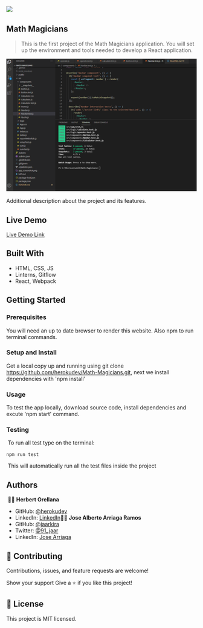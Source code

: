 ![](https://img.shields.io/badge/Microverse-blueviolet)

## Math Magicians ##

> This is the first project of the Math Magicians application. You will set up the environment and tools needed to develop a React application.

![screenshot](./app_screenshot.png)

Additional description about the project and its features.

## Live Demo

[Live Demo Link](https://demo-app2347.herokuapp.com/)


## Built With

- HTML, CSS, JS
- Linterns, Gitflow
- React, Webpack


## Getting Started

### Prerequisites
You will need an up to date browser to render this website. Also npm to run terminal commands.

### Setup and Install
Get a local copy up and running using git clone https://github.com/herokudev/Math-Magicians.git, next we install dependencies with 'npm install'


### Usage
To test the app locally, download source code, install dependencies and excute 'npm start' command.


### Testing
​
To run all test type on the terminal:
```
npm run test
```
​
This will automatically run all the test files inside the project
​
## Authors
​
👨‍💻 **Herbert Orellana**
​
- GitHub: [@herokudev](https://github.com/herokudev)
- LinkedIn: [LinkedIn](https://www.linkedin.com/in/herbert-armando-orellana-a0b50b34/)
​
👨‍💻 **Jose Alberto Arriaga Ramos**
​
- GitHub: [@jaarkira](https://github.com/jaarkira )
- Twitter: [@91_jaar](https://twitter.com/91_jaar )
- LinkedIn: [Jose Arriaga](https://www.linkedin.com/in/jaar/)
​

## 🤝 Contributing
Contributions, issues, and feature requests are welcome!

Show your support
Give a ⭐️ if you like this project!


## 📝 License 
This project is MIT licensed.
